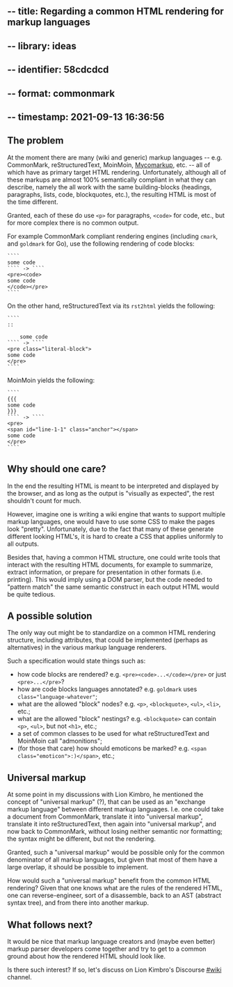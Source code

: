## -- title:       Regarding a common HTML rendering for markup languages
## -- library:     ideas
## -- identifier:  58cdcdcd
## -- format:      commonmark
## -- timestamp:   2021-09-13 16:36:56


## The problem

At the moment there are many (wiki and generic) markup languages -- e.g. CommonMark, reStructuredText, MoinMoin, [Mycomarkup](<https://mycorrhiza.wiki/help/en/mycomarkup>), etc. -- all of which have as primary target HTML rendering.  Unfortunately, although all of these markups are almost 100% semantically compliant in what they can describe, namely the all work with the same building-blocks (headings, paragraphs, lists, code, blockquotes, etc.), the resulting HTML is most of the time different.

Granted, each of these do use `<p>` for paragraphs, `<code>` for code, etc., but for more complex there is no common output.

For example CommonMark compliant rendering engines (including `cmark`, and `goldmark` for Go), use the following rendering of code blocks:
~~~~
````
some code
```` -> ````
<pre><code>
some code
</code></pre>
````
~~~~

On the other hand, reStructuredText via its `rst2html` yields the following:
~~~~
````
::

    some code
```` -> ````
<pre class="literal-block">
some code
</pre>
````
~~~~

MoinMoin yields the following:
~~~~
````
{{{
some code
}}}
```` -> ````
<pre>
<span id="line-1-1" class="anchor"></span>
some code
</pre>
````
~~~~




## Why should one care?

In the end the resulting HTML is meant to be interpreted and displayed by the browser, and as long as the output is "visually as expected", the rest shouldn't count for much.

However, imagine one is writing a wiki engine that wants to support multiple markup languages, one would have to use some CSS to make the pages look "pretty".  Unfortunately, due to the fact that many of these generate different looking HTML's, it is hard to create a CSS that applies uniformly to all outputs.

Besides that, having a common HTML structure, one could write tools that interact with the resulting HTML documents, for example to summarize, extract information, or prepare for presentation in other formats (i.e. printing).  This would imply using a DOM parser, but the code needed to "pattern match" the same semantic construct in each output HTML would be quite tedious.




## A possible solution

The only way out might be to standardize on a common HTML rendering structure, including attributes, that could be implemented (perhaps as alternatives) in the various markup language renderers.

Such a specification would state things such as:
* how code blocks are rendered?  e.g. `<pre><code>...</code></pre>` or just `<pre>...</pre>`?
* how are code blocks languages annotated?  e.g. `goldmark` uses `class="language-whatever"`;
* what are the allowed "block" nodes?  e.g. `<p>`, `<blockquote>`, `<ul>`, `<li>`, etc.;
* what are the allowed "block" nestings?  e.g. `<blockquote>` can contain `<p>`, `<ul>`, but not `<h1>`, etc.;
* a set of common classes to be used for what reStructuredText and MoinMoin call "admonitions";
* (for those that care) how should emoticons be marked?  e.g. `<span class="emoticon">:)</span>`, etc.;




## Universal markup

At some point in my discussions with Lion Kimbro, he mentioned the concept of "universal markup" (?), that can be used as an "exchange markup language" between different markup languages.  I.e. one could take a document from CommonMark, translate it into "universal markup", translate it into reStructuredText, then again into "universal markup", and now back to CommonMark, without losing neither semantic nor formatting;  the syntax might be different, but not the rendering.

Granted, such a "universal markup" would be possible only for the common denominator of all markup languages, but given that most of them have a large overlap, it should be possible to implement.

How would such a "universal markup" benefit from the common HTML rendering?  Given that one knows what are the rules of the rendered HTML, one can reverse-engineer, sort of a disassemble, back to an AST (abstract syntax tree), and from there into another markup.




## What follows next?

It would be nice that markup language creators and (maybe even better) markup parser developers come together and try to get to a common ground about how the rendered HTML should look like.

Is there such interest?  If so, let's discuss on Lion Kimbro's Discourse [#wiki](<https://discord.com/channels/695746339019030619/824342692505845840>) channel.
